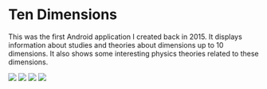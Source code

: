 # Ten Dimensions
This was the first Android application I created back in 2015. It displays information about studies and theories about dimensions up to 10 dimensions. It also shows some interesting physics theories related to these dimensions.

![](screenshots/Screenshot_1.jpg)
![](screenshots/Screenshot_2.jpg)
![](screenshots/Screenshot_3.jpg)
![](screenshots/Screenshot_4.jpg)